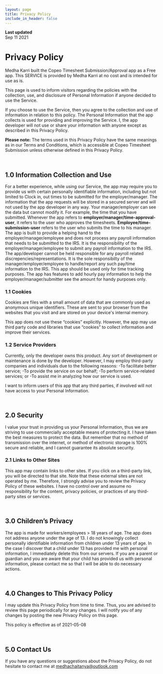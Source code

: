 ```yaml
---
layout: page
title: Privacy Policy
include_in_header: false
---
```


**Last updated**  
Sep 11 2021

# Privacy Policy
Medha Karri built the Copeo Timesheet Submission/Approval app as a Free app. This SERVICE is provided by Medha Karri at no cost and is intended for use as is.

This page is used to inform visitors regarding the policies with the collection, use, and disclosure of Personal Information if anyone decided to use the Service.

If you choose to use the Service, then you agree to the collection and use of information in relation to this policy. The Personal Information that the app collects is used for providing and improving the Service. I, the app developer will not use or share your information with anyone except as described in this Privacy Policy.

**Please note:** The terms used in this Privacy Policy have the same meanings as in our Terms and Conditions, which is accessible at Copeo Timesheet Submission unless otherwise defined in this Privacy Policy.

<br>

## 1.0 Information Collection and Use
For a better experience, while using our Service, the app may require you to provide us with certain personally identifiable information, including but not limited to Clock in, out times to be submitted for the employer/manager. The information that the app requests will be stored in a secured server and will not used by the app developer in any way. Your manager/employer can see the data but cannot modify it. For example, the time that you have submitted. 
Whenever the app refers to **employer/manager/time-approval-user**, it refers to the user who approves the timesheets. **Employee/time-submission-user** refers to the user who submits the time to his manager. The app is built to provide a helping hand to the employer/manager/employee and does not process any payroll information that needs to be submitted to the IRS. It is the responsibility of the employer/manager/employee to submit any payroll information to the IRS. The app/developer cannot be held responsible for any payroll related discrepencies/representations. It is the sole responsibilty of the manager/employer/employee to handle/report any such pay/time information to the IRS. This app should be used only for time tracking purposes. The app has features to add hourly pay information to help the employer/manager/submitter see the amount for handy purposes only.

### 1.1 Cookies
Cookies are files with a small amount of data that are commonly used as anonymous unique identifiers. These are sent to your browser from the websites that you visit and are stored on your device's internal memory.

This app does not use these “cookies” explicitly. However, the app may use third party code and libraries that use “cookies” to collect information and improve their services. 

### 1.2 Service Providers
Currently, only the developer owns this product. Any sort of development or maintenance is done by the developer. However, I may employ third-party companies and individuals due to the following reasons:
    -To facilitate better service;
    -To provide the service on our behalf;
    -To perform service-related services; or
    -To assist me in analyzing how our service is used.

I want to inform users of this app that any third parties, if involved will not have access to your Personal Information.

<br>

## 2.0 Security
I value your trust in providing us your Personal Information, thus we are striving to use commercially acceptable means of protecting it. I have taken the best measures to protect the data. But remember that no method of transmission over the internet, or method of electronic storage is 100% secure and reliable, and I cannot guarantee its absolute security.

### 2.1 Links to Other Sites
This app may contain links to other sites. If you click on a third-party link, you will be directed to that site. Note that these external sites are not operated by me. Therefore, I strongly advise you to review the Privacy Policy of these websites. I have no control over and assume no responsibility for the content, privacy policies, or practices of any third-party sites or services.

<br>

## 3.0 Children’s Privacy
The app is made for workers/employees > 18 years of age. The app does not address anyone under the age of 13. I do not knowingly collect personally identifiable information from children under 13 years of age. In the case I discover that a child under 13 has provided me with personal information, I immediately delete this from our servers. If you are a parent or guardian and you are aware that your child has provided us with personal information, please contact me so that I will be able to do necessary actions.

<br>

## 4.0 Changes to This Privacy Policy
I may update this Privacy Policy from time to time. Thus, you are advised to review this page periodically for any changes. I will notify you of any changes by posting the new Privacy Policy on this page.

This policy is effective as of 2021-05-08

<br>

## 5.0 Contact Us
If you have any questions or suggestions about the Privacy Policy, do not hesitate to contact me at medhachaitanya@outlook.com
